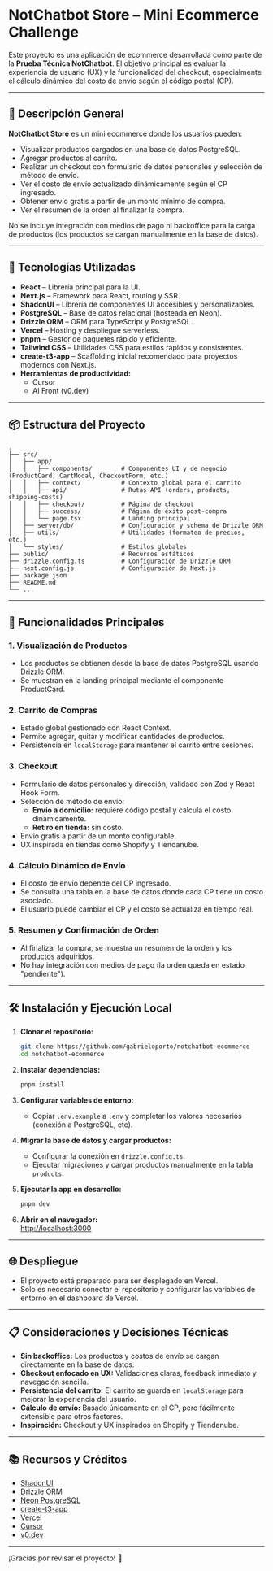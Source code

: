 # NotChatbot Store – Mini Ecommerce Challenge

Este proyecto es una aplicación de ecommerce desarrollada como parte de la **Prueba Técnica NotChatbot**. El objetivo principal es evaluar la experiencia de usuario (UX) y la funcionalidad del checkout, especialmente el cálculo dinámico del costo de envío según el código postal (CP).

---

## 🛒 Descripción General

**NotChatbot Store** es un mini ecommerce donde los usuarios pueden:

- Visualizar productos cargados en una base de datos PostgreSQL.
- Agregar productos al carrito.
- Realizar un checkout con formulario de datos personales y selección de método de envío.
- Ver el costo de envío actualizado dinámicamente según el CP ingresado.
- Obtener envío gratis a partir de un monto mínimo de compra.
- Ver el resumen de la orden al finalizar la compra.

No se incluye integración con medios de pago ni backoffice para la carga de productos (los productos se cargan manualmente en la base de datos).

---

## 🚀 Tecnologías Utilizadas

- **React** – Librería principal para la UI.
- **Next.js** – Framework para React, routing y SSR.
- **ShadcnUI** – Librería de componentes UI accesibles y personalizables.
- **PostgreSQL** – Base de datos relacional (hosteada en Neon).
- **Drizzle ORM** – ORM para TypeScript y PostgreSQL.
- **Vercel** – Hosting y despliegue serverless.
- **pnpm** – Gestor de paquetes rápido y eficiente.
- **Tailwind CSS** – Utilidades CSS para estilos rápidos y consistentes.
- **create-t3-app** – Scaffolding inicial recomendado para proyectos modernos con Next.js.
- **Herramientas de productividad:**
  - Cursor
  - AI Front (v0.dev)

---

## 📦 Estructura del Proyecto

```
.
├── src/
│   ├── app/
│   │   ├── components/        # Componentes UI y de negocio (ProductCard, CartModal, CheckoutForm, etc.)
│   │   ├── context/           # Contexto global para el carrito
│   │   ├── api/               # Rutas API (orders, products, shipping-costs)
│   │   ├── checkout/          # Página de checkout
│   │   ├── success/           # Página de éxito post-compra
│   │   └── page.tsx           # Landing principal
│   ├── server/db/             # Configuración y schema de Drizzle ORM
│   ├── utils/                 # Utilidades (formateo de precios, etc.)
│   └── styles/                # Estilos globales
├── public/                    # Recursos estáticos
├── drizzle.config.ts          # Configuración de Drizzle ORM
├── next.config.js             # Configuración de Next.js
├── package.json
├── README.md
└── ...
```

---

## 🧩 Funcionalidades Principales

### 1. Visualización de Productos

- Los productos se obtienen desde la base de datos PostgreSQL usando Drizzle ORM.
- Se muestran en la landing principal mediante el componente ProductCard.

### 2. Carrito de Compras

- Estado global gestionado con React Context.
- Permite agregar, quitar y modificar cantidades de productos.
- Persistencia en `localStorage` para mantener el carrito entre sesiones.

### 3. Checkout

- Formulario de datos personales y dirección, validado con Zod y React Hook Form.
- Selección de método de envío:
  - **Envío a domicilio:** requiere código postal y calcula el costo dinámicamente.
  - **Retiro en tienda:** sin costo.
- Envío gratis a partir de un monto configurable.
- UX inspirada en tiendas como Shopify y Tiendanube.

### 4. Cálculo Dinámico de Envío

- El costo de envío depende del CP ingresado.
- Se consulta una tabla en la base de datos donde cada CP tiene un costo asociado.
- El usuario puede cambiar el CP y el costo se actualiza en tiempo real.

### 5. Resumen y Confirmación de Orden

- Al finalizar la compra, se muestra un resumen de la orden y los productos adquiridos.
- No hay integración con medios de pago (la orden queda en estado "pendiente").

---

## 🛠️ Instalación y Ejecución Local

1. **Clonar el repositorio:**

   ```sh
   git clone https://github.com/gabrieloporto/notchatbot-ecommerce
   cd notchatbot-ecommerce
   ```

2. **Instalar dependencias:**

   ```sh
   pnpm install
   ```

3. **Configurar variables de entorno:**

   - Copiar `.env.example` a `.env` y completar los valores necesarios (conexión a PostgreSQL, etc).

4. **Migrar la base de datos y cargar productos:**

   - Configurar la conexión en `drizzle.config.ts`.
   - Ejecutar migraciones y cargar productos manualmente en la tabla `products`.

5. **Ejecutar la app en desarrollo:**

   ```sh
   pnpm dev
   ```

6. **Abrir en el navegador:**  
   [http://localhost:3000](http://localhost:3000)

---

## 🌐 Despliegue

- El proyecto está preparado para ser desplegado en Vercel.
- Solo es necesario conectar el repositorio y configurar las variables de entorno en el dashboard de Vercel.

---

## 📋 Consideraciones y Decisiones Técnicas

- **Sin backoffice:** Los productos y costos de envío se cargan directamente en la base de datos.
- **Checkout enfocado en UX:** Validaciones claras, feedback inmediato y navegación sencilla.
- **Persistencia del carrito:** El carrito se guarda en `localStorage` para mejorar la experiencia del usuario.
- **Cálculo de envío:** Basado únicamente en el CP, pero fácilmente extensible para otros factores.
- **Inspiración:** Checkout y UX inspirados en Shopify y Tiendanube.

---

## 📚 Recursos y Créditos

- [ShadcnUI](https://ui.shadcn.com/)
- [Drizzle ORM](https://orm.drizzle.team/)
- [Neon PostgreSQL](https://neon.tech/)
- [create-t3-app](https://create.t3.gg/)
- [Vercel](https://vercel.com/)
- [Cursor](https://www.cursor.com/)
- [v0.dev](https://v0.dev/)

---

¡Gracias por revisar el proyecto! 🚀
